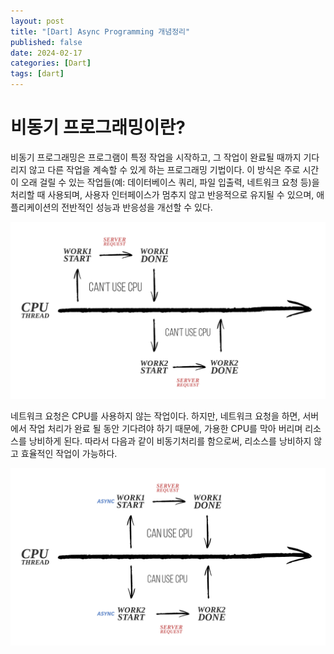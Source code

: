 ```yaml
---
layout: post
title: "[Dart] Async Programming 개념정리"
published: false
date: 2024-02-17
categories: [Dart]
tags: [dart]
---
```


# 비동기 프로그래밍이란?
비동기 프로그래밍은 프로그램이 특정 작업을 시작하고, 그 작업이 완료될 때까지 기다리지 않고 다른 작업을 계속할 수 있게 하는 프로그래밍 기법이다. 이 방식은 주로 시간이 오래 걸릴 수 있는 작업들(예: 데이터베이스 쿼리, 파일 입출력, 네트워크 요청 등)을 처리할 때 사용되며, 사용자 인터페이스가 멈추지 않고 반응적으로 유지될 수 있으며, 애플리케이션의 전반적인 성능과 반응성을 개선할 수 있다.

<img src="../../assets/img/Dart/cpu_thread.png" alt="" width=800>

네트워크 요청은 CPU를 사용하지 않는 작업이다. 하지만, 네트워크 요청을 하면, 서버에서 작업 처리가 완료 될 동안 기다려야 하기 때문에, 가용한 CPU를 막아 버리며 리소스를 낭비하게 된다. 따라서 다음과 같이 비동기처리를 함으로써, 리소스를 낭비하지 않고 효율적인 작업이 가능하다.

<img src="../../assets/img/Dart/cpu_thread1.png" alt="" width=800>
